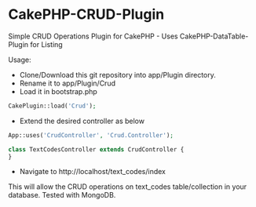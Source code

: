 CakePHP-CRUD-Plugin
===================

Simple CRUD Operations Plugin for CakePHP - Uses CakePHP-DataTable-Plugin for Listing

Usage:

* Clone/Download this git repository into app/Plugin directory.
* Rename it to app/Plugin/Crud
* Load it in bootstrap.php 

```php
CakePlugin::load('Crud');
```
* Extend the desired controller as below

```php
App::uses('CrudController', 'Crud.Controller');

class TextCodesController extends CrudController {
}
```
* Navigate to http://localhost/text_codes/index

This will allow the CRUD operations on text_codes table/collection in your database.
Tested with MongoDB.

